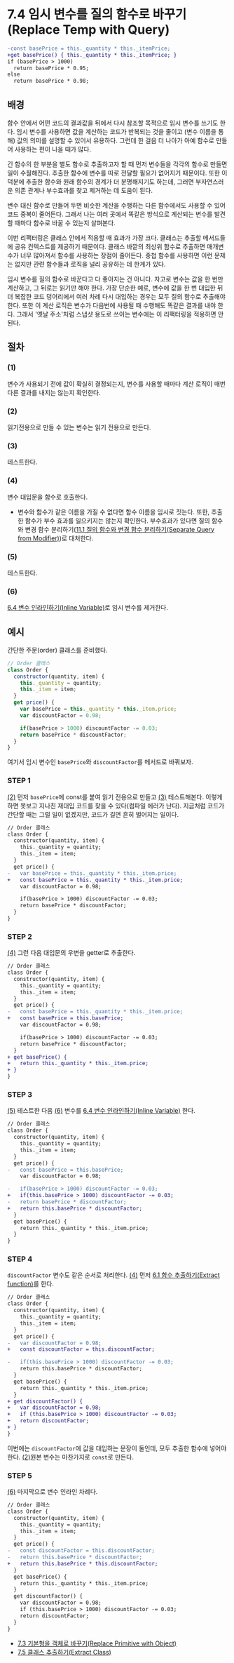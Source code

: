 # 7.4 임시 변수를 질의 함수로 바꾸기(Replace Temp with Query)
``` diff
-const basePrice = this._quantity * this._itemPrice;
+get basePrice() { this._quantity * this._itemPrice; }
if (basePrice > 1000)
  return basePrice * 0.95;
else
  return basePrice * 0.98;
```
## 배경
함수 안에서 어떤 코드의 결과값을 뒤에서 다시 참조할 목적으로 임시 변수를 쓰기도 한다. 임시 변수를 사용하면 값을 계산하는 코드가 반복되는 것을 줄이고 (변수 이름을 통해) 값의 의미를 설명할 수 있어서 유용하다. 그런데 한 걸음 더 나아가 아예 함수로 만들어 사용하는 편이 나을 때가 많다.

긴 함수의 한 부분을 별도 함수로 추출하고자 할 때 먼저 변수들을 각각의 함수로 만들면 일이 수월해진다. 추출한 함수에 변수를 따로 전달할 필요가 없어지기 때문이다. 또한 이 덕분에 추출한 함수와 원래 함수의 경계가 더 분명해지기도 하는데, 그러면 부자연스러운 의존 관계나 부수효과를 찾고 제거하는 데 도움이 된다.

변수 대신 함수로 만들어 두면 비슷한 계산을 수행하는 다른 함수에서도 사용할 수 있어 코드 중복이 줄어든다. 그래서 나는 여러 곳에서 똑같은 방식으로 계산되는 변수를 발견할 때마다 함수로 바꿀 수 있는지 살펴본다.

이번 리팩터링은 클래스 안에서 적용할 때 효과가 가장 크다. 클래스는 추출할 메서드들에 공유 컨텍스트를 제공하기 때문이다. 클래스 바깥의 최상위 함수로 추출하면 매개변수가 너무 많아져서 함수를 사용하는 장점이 줄어든다. 중첩 함수를 사용하면 이런 문제는 없지만 관련 함수들과 로직을 널리 공유하는 데 한계가 있다.

임시 변수를 질의 함수로 바꾼다고 다 좋아지는 건 아니다. 자고로 변수는 값을 한 번만 계산하고, 그 뒤로는 읽기만 해야 한다. 가장 단순한 예로, 변수에 값을 한 번 대입한 뒤 더 복잡한 코드 덩어리에서 여러 차례 다시 대입하는 경우는 모두 질의 함수로 추출해야 한다. 또한 이 계산 로직은 변수가 다음번에 사용될 때 수행해도 똑같은 결과를 내야 한다. 그래서 '옛날 주소'처럼 스냅샷 용도로 쓰이는 변수에는 이 리팩터링을 적용하면 안된다.
## 절차
### (1)
변수가 사용되기 전에 값이 확실히 결정되는지, 변수를 사용할 때마다 계산 로직이 매번 다른 결과를 내지는 않는지 확인한다.
### (2)
읽기전용으로 만들 수 있는 변수는 읽기 전용으로 만든다.
### (3)
테스트한다.
### (4)
변수 대입문을 함수로 호출한다.
- 변수와 함수가 같은 이름을 가질 수 없다면 함수 이름을 임시로 짓는다. 또한, 추출한 함수가 부수 효과를 일으키지는 않는지 확인한다. 부수효과가 있다면 질의 함수와 변경 함수 분리하기([11.1 질의 함수와 변경 함수 분리하기(Separate Query from Modifier)](https://github.com/wonder13662/refactoring-v2/blob/writing/chapter11/11-1.md))로 대처한다.
### (5)
테스트한다.
### (6)
[6.4 변수 인라인하기(Inline Variable)](https://github.com/wonder13662/refactoring-v2/blob/writing/chapter06/6-4.md)로 임시 변수를 제거한다.
## 예시
간단한 주문(order) 클래스를 준비했다.
``` javascript
// Order 클래스
class Order {
  constructor(quantity, item) {
    this._quantity = quantity;
    this._item = item;
  }
  get price() {
    var basePrice = this._quantity * this._item.price;
    var discountFactor = 0.98;

    if(basePrice > 1000) discountFactor -= 0.03;
    return basePrice * discountFactor;
  }
}
```
여기서 임시 변수인 `basePrice`와 `discountFactor`를 메서드로 바꿔보자.
### STEP 1
[(2)](https://github.com/wonder13662/refactoring-v2/blob/writing/chapter07/7-4.md#2) 먼저 `basePrice`에 const를 붙여 읽기 전용으로 만들고 [(3)](https://github.com/wonder13662/refactoring-v2/blob/writing/chapter07/7-4.md#3) 테스트해본다. 이렇게 하면 못보고 지나친 재대입 코드를 찾을 수 있다(컴파일 에러가 난다). 지금처럼 코드가 간단할 때는 그럴 일이 없겠지만, 코드가 길면 흔히 벌어지는 일이다.
``` diff
// Order 클래스
class Order {
  constructor(quantity, item) {
    this._quantity = quantity;
    this._item = item;
  }
  get price() {
-   var basePrice = this._quantity * this._item.price;
+   const basePrice = this._quantity * this._item.price;
    var discountFactor = 0.98;

    if(basePrice > 1000) discountFactor -= 0.03;
    return basePrice * discountFactor;
  }
}
```
### STEP 2
[(4)](https://github.com/wonder13662/refactoring-v2/blob/writing/chapter07/7-4.md#4) 그런 다음 대입문의 우변을 getter로 추출한다.
``` diff
// Order 클래스
class Order {
  constructor(quantity, item) {
    this._quantity = quantity;
    this._item = item;
  }
  get price() {
-   const basePrice = this._quantity * this._item.price;
+   const basePrice = this.basePrice;
    var discountFactor = 0.98;

    if(basePrice > 1000) discountFactor -= 0.03;
    return basePrice * discountFactor;
  }
+ get basePrice() {
+   return this._quantity * this._item.price;
+ }
}
```
### STEP 3
[(5)](https://github.com/wonder13662/refactoring-v2/blob/writing/chapter07/7-4.md#5) 테스트한 다음 [(6)](https://github.com/wonder13662/refactoring-v2/blob/writing/chapter07/7-4.md#6) 변수를 [6.4 변수 인라인하기(Inline Variable)](https://github.com/wonder13662/refactoring-v2/blob/writing/chapter06/6-4.md) 한다.
``` diff
// Order 클래스
class Order {
  constructor(quantity, item) {
    this._quantity = quantity;
    this._item = item;
  }
  get price() {
-   const basePrice = this.basePrice;
    var discountFactor = 0.98;

-   if(basePrice > 1000) discountFactor -= 0.03;
+   if(this.basePrice > 1000) discountFactor -= 0.03;
-   return basePrice * discountFactor;
+   return this.basePrice * discountFactor;
  }
  get basePrice() {
    return this._quantity * this._item.price;
  }
}
```
### STEP 4
`discountFactor` 변수도 같은 순서로 처리한다. [(4)](https://github.com/wonder13662/refactoring-v2/blob/writing/chapter07/7-4.md#4) 먼저 [6.1 함수 추출하기(Extract function)](https://github.com/wonder13662/refactoring-v2/blob/writing/chapter06/6-1.md)를 한다.
``` diff
// Order 클래스
class Order {
  constructor(quantity, item) {
    this._quantity = quantity;
    this._item = item;
  }
  get price() {
-   var discountFactor = 0.98;
+   const discountFactor = this.discountFactor;

-   if(this.basePrice > 1000) discountFactor -= 0.03;
    return this.basePrice * discountFactor;
  }
  get basePrice() {
    return this._quantity * this._item.price;
  }
+ get discountFactor() {
+   var discountFactor = 0.98;
+   if (this.basePrice > 1000) discountFactor -= 0.03;
+   return discountFactor;
+ }
}
```
이번에는 `discountFactor`에 값을 대입하는 문장이 둘인데, 모두 추출한 함수에 넣어야 한다. [(2)](https://github.com/wonder13662/refactoring-v2/blob/writing/chapter07/7-4.md#2)원본 변수는 마찬가지로 `const`로 만든다.
### STEP 5
[(6)](https://github.com/wonder13662/refactoring-v2/blob/writing/chapter07/7-4.md#6) 마지막으로 변수 인라인 차례다.
``` diff
// Order 클래스
class Order {
  constructor(quantity, item) {
    this._quantity = quantity;
    this._item = item;
  }
  get price() {
-   const discountFactor = this.discountFactor;
-   return this.basePrice * discountFactor;
+   return this.basePrice * this.discountFactor;
  }
  get basePrice() {
    return this._quantity * this._item.price;
  }
  get discountFactor() {
    var discountFactor = 0.98;
    if (this.basePrice > 1000) discountFactor -= 0.03;
    return discountFactor;
  }
}
```

- [7.3 기본형을 객체로 바꾸기(Replace Primitive with Object)](https://github.com/wonder13662/refactoring-v2/blob/writing/chapter07/7-3.md)
- [7.5 클래스 추출하기(Extract Class)](https://github.com/wonder13662/refactoring-v2/blob/writing/chapter07/7-5.md)

